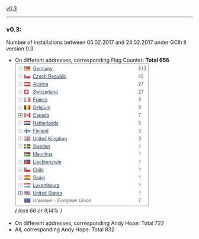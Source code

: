 
<a href="#v03" title="GClh II version 0.3 (05.02.2017 - 24.02.2017)">v0.3</a> &nbsp; 

---
### v0.3:
Number of installations between 05.02.2017 and 24.02.2017 under GClh II version 0.3.<br>
<ul><li>On different addresses, corresponding Flag Counter: <b>Total 656</b><br>
<img src="../images/v0.3_counter_flag.jpg" alt="v0.3_counter_flag.jpg"><br>
<i>( loss 66 or 9,14% )</i><br><br></li>
<li>On different addresses, corresponding Andy Hope: Total 722<br></li>
<li>All, corresponding Andy Hope: Total 832<br></li></ul>
<br>
